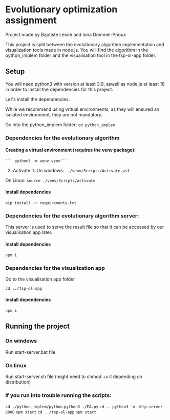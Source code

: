 # Evolutionary optimization assignment
Project made by Baptiste Lesné and Iona Dommel-Prioux

This project is split between the evolutionary algorithm implementation and visualization tools made in node.js.
You will find the algorithm in the python_implem folder and the visualisation tool in the tsp-ol-app folder.

## Setup
You will need python3 with version at least 3.9, aswell as node.js at least 16 in order to install the dependencies for this project.

Let's install the dependencies.

While we recommend using vritual environments, as they will ensured an isolated environment, they are not mandatory.

Go into the python_implem folder:
``` cd python_implem ```

### Dependencies for the evolutionary algorithm

#### Creating a virtual environment (requires the venv package):
    ``` python3 -m venv venv```

2. Activate it:
On windows:
``` ./venv/Scripts/Activate.ps1```

On Linux:
``` source ./venv/Scripts/activate ```

#### Install dependencies
``` pip install -r requirements.txt ```

### Dependencies for the evolutionary algorithm server:
This server is used to serve the result file so that it can be accessed by our visualisation app later.

#### Install dependencies

```npm i```

### Dependencies for the visualization app

Go to the visualisation app folder

```cd ../tsp-ol-app```

#### Install dependencies

```npm i```

## Running the project

### On windows
Run start-server.bat file

### On linux
Run start-server.sh file (might need to chmod +x it depending on distribution)

### If you run into trouble running the scripts:

``` cd ./python_implem/python ```
``` python3 ./EA.py ```
``` cd .. ```
``` python3 -m http.server 8000 ```
``` npm start ```
``` cd ../tsp-ol-app ```
``` npm start ```